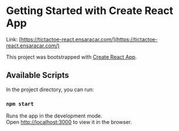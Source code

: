 # Getting Started with Create React App

Link: [https://tictactoe-react.ensaracar.com/](https://tictactoe-react.ensaracar.com/)

This project was bootstrapped with [Create React App](https://github.com/facebook/create-react-app).

## Available Scripts

In the project directory, you can run:

### `npm start`

Runs the app in the development mode.\
Open [http://localhost:3000](http://localhost:3000) to view it in the browser.

